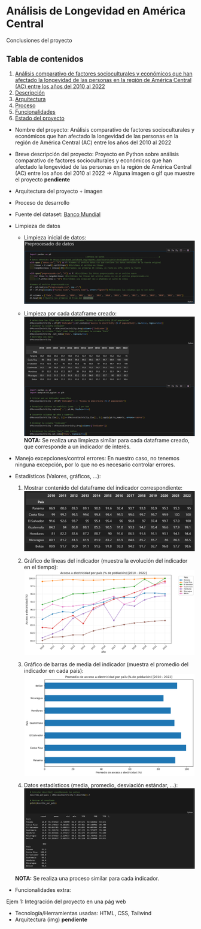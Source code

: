 # Análisis de Longevidad en América Central

Conclusiones del proyecto

## Tabla de contenidos

1. [Análisis comparativo de factores socioculturales y económicos que han afectado la longevidad de las personas en la región de América Central (AC) entre los años del 2010 al 2022](#Nombre)
2. [Descripción](#descripción)
3. [Arquitectura](#Arquitectura)
4. [Proceso](#Proceso)
5. [Funcionalidades](#Funcionalidades)
6. [Estado del proyecto](#EstadoDelProyecto)


* Nombre del proyecto: Análisis comparativo de factores socioculturales y económicos que han afectado la longevidad de las personas en la región de América Central (AC) entre los años del 2010 al 2022

* Breve descripción del proyecto: Proyecto en Python sobre análisis comparativo de factores socioculturales y económicos que han afectado la longevidad de las personas en la región de América Central (AC) entre los años del 2010 al 2022
-> Alguna imagen o gif que muestre el proyecto **pendiente**

* Arquitectura del proyecto + imagen

* Proceso de desarrollo

* Fuente del dataset: [Banco Mundial](https://databank.worldbank.org/reports.aspx?source=world-development-indicators#)

* Limpieza de datos
    - Limpieza inicial de datos:
    ![alt text](img/limpiezaInicial.png)

    - Limpieza por cada dataframe creado:
    ![alt text](img/limpiezaPorDF.png)
    **NOTA:** Se realiza una limpieza similar para cada dataframe creado, que corresponde a un indicador de interés.

* Manejo excepciones/control errores: En nuestro caso, no tenemos ninguna excepción, por lo que no es necesario controlar errores.

* Estadísticos (Valores, gráficos, …):
    1. Mostrar contenido del dataframe del indicador correspondiente:
    ![alt text](img/contenidoDF.png)

    2. Gráfico de líneas del indicador (muestra la evolución del indicador en el tiempo):
    ![alt text](img/graficoLineas.png)

    3. Gráfico de barras de media del indicador (muestra el promedio del indicador en cada país):
    ![alt text](img/graficoBarras.png)

    4. Datos estadísticos (media, promedio, desviación estándar, …):
    ![alt text](img/estadisticas.png)

    **NOTA:** Se realiza una proceso similar para cada indicador.

* Funcionalidades extra: 

Ejem 1: Integración del proyecto en una pág web
- Tecnología/Herramientas usadas: HTML, CSS, Tailwind
- Arquitectura (img) **pendiente**